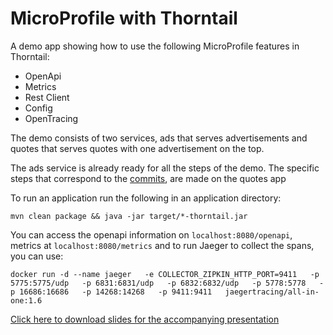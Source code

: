# MicroProfile with Thorntail

A demo app showing how to use the following MicroProfile features in Thorntail:
* OpenApi
* Metrics
* Rest Client
* Config
* OpenTracing

The demo consists of two services, ads that serves advertisements and quotes that serves quotes with one advertisement on the top.

The ads service is already ready for all the steps of the demo. 
The specific steps that correspond to the [commits](https://github.com/michalszynkiewicz/mp-with-thorntail/commits/master), are made on the quotes app

To run an application run the following in an application directory:
```
mvn clean package && java -jar target/*-thorntail.jar
```

You can access the openapi information on `localhost:8080/openapi`, metrics at `localhost:8080/metrics` and to run Jaeger to collect the spans, you can use:
```
docker run -d --name jaeger   -e COLLECTOR_ZIPKIN_HTTP_PORT=9411   -p 5775:5775/udp   -p 6831:6831/udp   -p 6832:6832/udp   -p 5778:5778   -p 16686:16686   -p 14268:14268   -p 9411:9411   jaegertracing/all-in-one:1.6
```

[Click here to download slides for the accompanying presentation](https://github.com/michalszynkiewicz/mp-with-thorntail/raw/master/EclipseCon%20Thorntail%20-%20A%20Micro%20Implementation%20of%20Eclipse%20MicroProfile.pdf)
